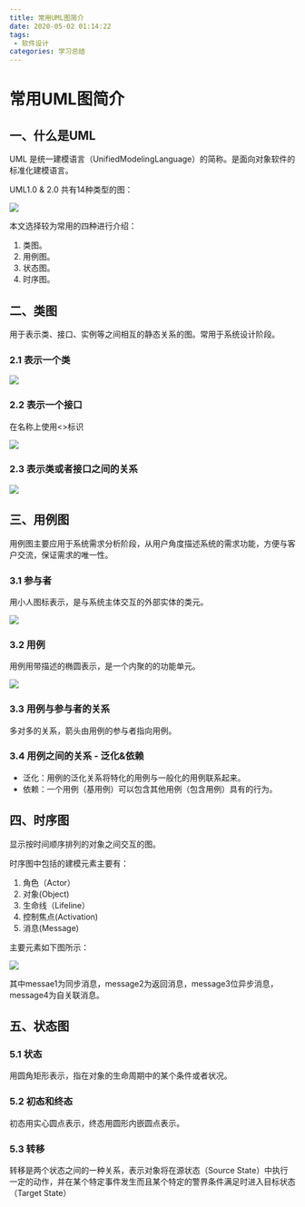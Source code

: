 ```yaml
---
title: 常用UML图简介
date: 2020-05-02 01:14:22
tags: 
 - 软件设计 
categories: 学习总结
---
```

# 常用UML图简介

## 一、什么是UML

UML 是统一建模语言（UnifiedModelingLanguage）的简称。是面向对象软件的标准化建模语言。

UML1.0 & 2.0 共有14种类型的图：

![](https://stonerivers.oss-cn-beijing.aliyuncs.com/OUN31UIW4X7YGS932H5C.jpg)

本文选择较为常用的四种进行介绍：

1. 类图。
2. 用例图。
3. 状态图。
4. 时序图。

<!-- more -->

## 二、类图

用于表示类、接口、实例等之间相互的静态关系的图。常用于系统设计阶段。

### 2.1 表示一个类

![](https://stonerivers.oss-cn-beijing.aliyuncs.com/WHR3HAMKHN2U9U5SB1H3.jpg)

### 2.2 表示一个接口

在名称上使用<<interface>>标识

![](https://stonerivers.oss-cn-beijing.aliyuncs.com/X9OLCRVBYN0B8NEAFJ4I.jpg)

### 2.3 表示类或者接口之间的关系

![](https://stonerivers.oss-cn-beijing.aliyuncs.com/77RAL1FT05HWNKS9Y9B4.jpg)

## 三、用例图

用例图主要应用于系统需求分析阶段，从用户角度描述系统的需求功能，方便与客户交流，保证需求的唯一性。

### 3.1 参与者

用小人图标表示，是与系统主体交互的外部实体的类元。

![](https://stonerivers.oss-cn-beijing.aliyuncs.com/CKBTKG5JV6VNCY380NP4.jpg)

### 3.2 用例

用例用带描述的椭圆表示，是一个内聚的的功能单元。

![](https://stonerivers.oss-cn-beijing.aliyuncs.com/3TBM7GQ8MPAUNJ2YGVI1.jpg)

### 3.3 用例与参与者的关系

多对多的关系，箭头由用例的参与者指向用例。

### 3.4 用例之间的关系 - 泛化&依赖

- 泛化：用例的泛化关系将特化的用例与一般化的用例联系起来。
- 依赖：一个用例（基用例）可以包含其他用例（包含用例）具有的行为。

## 四、时序图

显示按时间顺序排列的对象之间交互的图。

时序图中包括的建模元素主要有：

1. 角色（Actor）
2. 对象(Object) 
3. 生命线（Lifeline）
4. 控制焦点(Activation)
5. 消息(Message)

主要元素如下图所示：

![](https://stonerivers.oss-cn-beijing.aliyuncs.com/6O0VF3IVHEV06II5AKA6.jpg)

其中messae1为同步消息，message2为返回消息，message3位异步消息，message4为自关联消息。



## 五、状态图

### 5.1 状态

用圆角矩形表示，指在对象的生命周期中的某个条件或者状况。

### 5.2 初态和终态

初态用实心圆点表示，终态用圆形内嵌圆点表示。

### 5.3 转移

转移是两个状态之间的一种关系，表示对象将在源状态（Source State）中执行一定的动作，并在某个特定事件发生而且某个特定的警界条件满足时进入目标状态（Target State）    